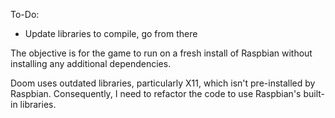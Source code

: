 To-Do:

- Update libraries to compile, go from there

The objective is for the game to run on a fresh install of Raspbian without installing any additional dependencies.

Doom uses outdated libraries, particularly X11, which isn't pre-installed by Raspbian. Consequently, I need to refactor the code to use Raspbian's built-in libraries.
